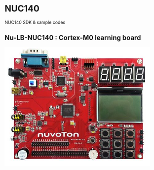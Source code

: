 # NUC140
NUC140 SDK &amp; sample codes
## Nu-LB-NUC140 : Cortex-M0 learning board
![](./Nu-LB-NUC140.JPG)
